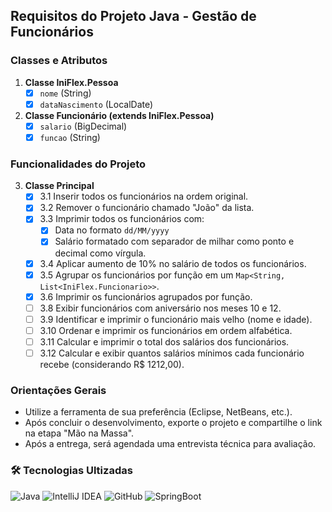 ## Requisitos do Projeto Java - Gestão de Funcionários

### Classes e Atributos

1. **Classe IniFlex.Pessoa**
    - [x] `nome` (String)
    - [x] `dataNascimento` (LocalDate)

2. **Classe Funcionário (extends IniFlex.Pessoa)**
    - [x] `salario` (BigDecimal)
    - [x] `funcao` (String)

### Funcionalidades do Projeto

3. **Classe Principal**
    - [x] 3.1 Inserir todos os funcionários na ordem original.
    - [x] 3.2 Remover o funcionário chamado "João" da lista.
    - [x] 3.3 Imprimir todos os funcionários com:
        - [x] Data no formato `dd/MM/yyyy`
        - [x] Salário formatado com separador de milhar como ponto e decimal como vírgula.
    - [x] 3.4 Aplicar aumento de 10% no salário de todos os funcionários.
    - [x] 3.5 Agrupar os funcionários por função em um `Map<String, List<IniFlex.Funcionario>>`.
    - [x] 3.6 Imprimir os funcionários agrupados por função.
    - [ ] 3.8 Exibir funcionários com aniversário nos meses 10 e 12.
    - [ ] 3.9 Identificar e imprimir o funcionário mais velho (nome e idade).
    - [ ] 3.10 Ordenar e imprimir os funcionários em ordem alfabética.
    - [ ] 3.11 Calcular e imprimir o total dos salários dos funcionários.
    - [ ] 3.12 Calcular e exibir quantos salários mínimos cada funcionário recebe (considerando R$ 1212,00).

### Orientações Gerais

- Utilize a ferramenta de sua preferência (Eclipse, NetBeans, etc.).
- Após concluir o desenvolvimento, exporte o projeto e compartilhe o link na etapa "Mão na Massa".
- Após a entrega, será agendada uma entrevista técnica para avaliação.

### 🛠 Tecnologias Ultizadas
![Java](https://img.shields.io/badge/-Java-007396?style=flat-square&logo=java)
![IntelliJ IDEA](https://img.shields.io/badge/-IntelliJ_IDEA-000000?style=flat-square&logo=intellij-idea)
![GitHub](https://img.shields.io/badge/-GitHub-181717?style=flat-square&logo=github)
![SpringBoot](https://img.shields.io/badge/-SpringBoot-6DB33F?style=flat-square&logo=spring)